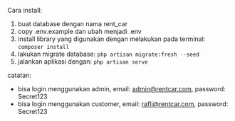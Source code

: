 Cara install:
1. buat database dengan nama rent_car
2. copy .env.example dan ubah menjadi .env
3. install library yang digunakan dengan melakukan pada terminal:
`composer install`
4. lakukan migrate database:
`php artisan migrate:fresh --seed`
5. jalankan aplikasi dengan:
`php artisan serve`

catatan:
- bisa login menggunakan admin, email: admin@rentcar.com, password: Secret123
- bisa login menggunakan customer, email: rafli@rentcar.com, password: Secret123